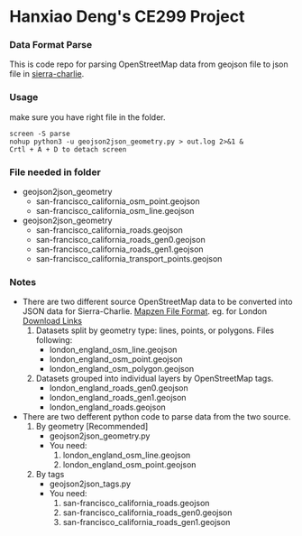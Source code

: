 # Hanxiao Deng's CE299 Project
### Data Format Parse
This is code repo for parsing OpenStreetMap data from geojson file to json file in [sierra-charlie](https://github.com/hxdengBerkeley/sierra-charlie). 
### Usage
make sure you have right file in the folder.
```
screen -S parse
nohup python3 -u geojson2json_geometry.py > out.log 2>&1 &
Crtl + A + D to detach screen
```
### File needed in folder
- geojson2json_geometry
	- san-francisco_california_osm_point.geojson
	- san-francisco_california_osm_line.geojson
- geojson2json_geometry
 	- san-francisco_california_roads.geojson
 	- san-francisco_california_roads_gen0.geojson
 	- san-francisco_california_roads_gen1.geojson
 	- san-francisco_california_transport_points.geojson
### Notes
- There are two different source OpenStreetMap data to be converted into JSON data for Sierra-Charlie. [Mapzen File Format](https://mapzen.com/documentation/metro-extracts/file-format/). 
eg. for London [Download Links](https://mapzen.com/data/metro-extracts/metro/london_england/)
    1. Datasets split by geometry type: lines, points, or polygons. Files following:
        - london_england_osm_line.geojson
        - london_england_osm_point.geojson
        - london_england_osm_polygon.geojson
    2. Datasets grouped into individual layers by OpenStreetMap tags.
        - london_england_roads_gen0.geojson
        - london_england_roads_gen1.geojson
        - london_england_roads.geojson
- There are two defferent python code to parse data from the two source.
    1. By geometry [Recommended]
        - geojson2json_geometry.py
        - You need: 
            1. london_england_osm_line.geojson
            2. london_england_osm_point.geojson
    2. By tags
        - geojson2json_tags.py
        - You need:
            1. san-francisco_california_roads.geojson
            2. san-francisco_california_roads_gen0.geojson
            3. san-francisco_california_roads_gen1.geojson
